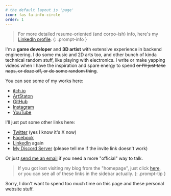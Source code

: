 ```yaml
---
# the default layout is 'page'
icon: fas fa-info-circle
order: 1
---
```


> For more detailed resume-oriented (and corpo-ish) info, here's my [LinkedIn profile](https://www.linkedin.com/in/drekunia).
{: .prompt-info }

I'm a **game developer** and **3D artist** with extensive experience in backend engineering. I do some music and 2D arts too, and other bunch of kinda technical random stuff, like playing with electronics. I write or make yapping videos when I have the inspiration and spare energy to spend ~~or I'll just take naps, or doze off, or do some random thing~~.

You can see some of my works here:

- [itch.io](https://drekunia.itch.io/)
- [ArtStaton](https://www.artstation.com/drekunia)
- [GitHub](https://www.github.com/drekunia)
- [Instagram](https://www.instagram.com/drekunia)
- [YouTube](https://www.youtube.com/@drekunia)

I'll just put some other links here:

- [Twitter](https://x.com/drekunia) (yes I know it's X now)
- [Facebook](https://www.facebook.com/drekunia)
- [LinkedIn](https://www.linkedin.com/in/drekunia) again
- [My Discord Server](https://discord.gg/6QVxjGVhr4) (please tell me if the invite link doesn't work)

Or just [send me an email](mailto:drekunia@gmail.com) if you need a more "official" way to talk.

> If you got lost visiting my blog from the "homepage", just click [here](https://drekunia.github.io), or you can see all of these links in the sidebar actually.
{: .prompt-tip }

Sorry, I don't want to spend too much time on this page and these personal website stuff.
